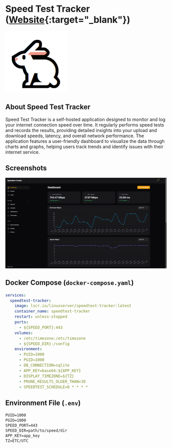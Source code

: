 # Speed Test Tracker ([Website]{:target="_blank"})

[Website]: https://docs.speedtest-tracker.dev/

![Speed Test Tracker](../assets/images/speedtest/logo-speedtest.png)

## About Speed Test Tracker

Speed Test Tracker is a self-hosted application designed to monitor and log your internet connection speed over time. It regularly performs speed tests and records the results, providing detailed insights into your upload and download speeds, latency, and overall network performance. The application features a user-friendly dashboard to visualize the data through charts and graphs, helping users track trends and identify issues with their internet service.

## Screenshots

![Speed Test Tracker](../assets/images/speedtest/screenshot.png)

## Docker Compose (`docker-compose.yaml`)
``` yaml
services:
  speedtest-tracker:
    image: lscr.io/linuxserver/speedtest-tracker:latest
    container_name: speedtest-tracker
    restart: unless-stopped
    ports:
      - ${SPEED_PORT}:443
    volumes:
      - /etc/timezone:/etc/timezone
      - ${SPEED_DIR}:/config
    environment:
      - PUID=1000
      - PGID=1000
      - DB_CONNECTION=sqlite
      - APP_KEY=base64:${APP_KEY}
      - DISPLAY_TIMEZONE=${TZ}
      - PRUNE_RESULTS_OLDER_THAN=30
      - SPEEDTEST_SCHEDULE=0 * * * *
```

## Environment File (`.env`)
```
PUID=1000
PGID=1000
SPEED_PORT=443
SPEED_DIR=path/to/speed/dir
APP_KEY=app_key
TZ=ETC/UTC
```